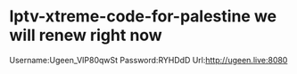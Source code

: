 # Iptv-xtreme-code-for-palestine we will renew right now
Username:Ugeen_VIP80qwSt
Password:RYHDdD
Url:http://ugeen.live:8080
